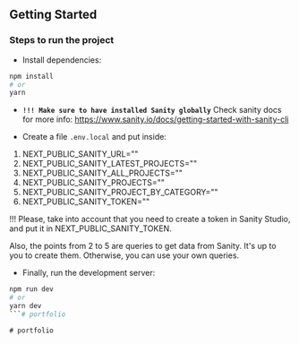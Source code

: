 ## Getting Started

### Steps to run the project

- Install dependencies:

```bash
npm install
# or
yarn
```

- **`!!! Make sure to have installed Sanity globally`**
Check sanity docs for more info: https://www.sanity.io/docs/getting-started-with-sanity-cli


- Create a file `.env.local` and put inside:

1. NEXT_PUBLIC_SANITY_URL=""
2. NEXT_PUBLIC_SANITY_LATEST_PROJECTS=""
3. NEXT_PUBLIC_SANITY_ALL_PROJECTS=""
4. NEXT_PUBLIC_SANITY_PROJECTS=""
5. NEXT_PUBLIC_SANITY_PROJECT_BY_CATEGORY=""
6. NEXT_PUBLIC_SANITY_TOKEN=""

!!! Please, take into account that you need to create a token in Sanity Studio, and put it in NEXT_PUBLIC_SANITY_TOKEN.

Also, the points from 2 to 5 are queries to get data from Sanity. It's up to you to create them. Otherwise, you can use your own queries.

- Finally, run the development server:

```bash
npm run dev
# or
yarn dev
```#   p o r t f o l i o  
 #   p o r t f o l i o  
 
